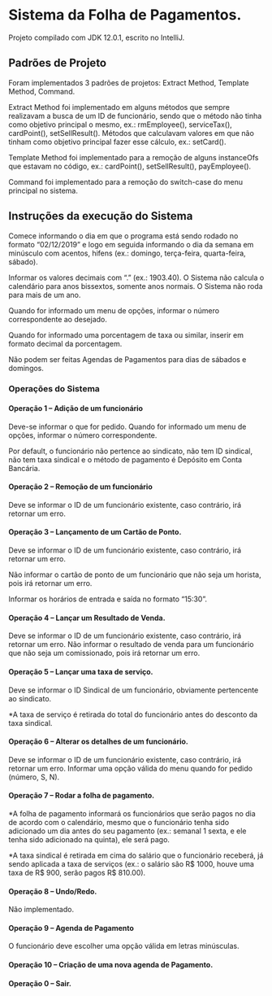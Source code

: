 # Sistema da Folha de Pagamentos.

Projeto compilado com JDK 12.0.1, escrito no IntelliJ.

## Padrões de Projeto
Foram implementados 3 padrões de projetos:
Extract Method,
Template Method,
Command.

Extract Method foi implementado em alguns métodos que sempre realizavam a busca de um ID de funcionário, sendo
que o método não tinha como objetivo principal o mesmo, ex.: rmEmployee(), serviceTax(), cardPoint(), setSellResult().
Métodos que calculavam valores em que não tinham como objetivo principal fazer esse cálculo, ex.: setCard().

Template Method foi implementado para a remoção de alguns instanceOfs que estavam no código, ex.: cardPoint(), setSellResult(),
payEmployee().

Command foi implementado para a remoção do switch-case do menu principal no sistema.

## Instruções da execução do Sistema 
Comece informando o dia em que o programa está sendo rodado no formato “02/12/2019” e logo em seguida informando o dia da semana em minúsculo com acentos, hifens (ex.: domingo, terça-feira, quarta-feira, sábado).

Informar os valores decimais com “.” (ex.: 1903.40).
O Sistema não calcula o calendário para anos bissextos, somente anos normais.
O Sistema não roda para mais de um ano.

Quando for informado um menu de opções, informar o número correspondente ao desejado.

Quando for informado uma porcentagem de taxa ou similar, inserir em formato decimal da porcentagem.

Não podem ser feitas Agendas de Pagamentos para dias de sábados e domingos.

### Operações do Sistema
#### Operação 1 – Adição de um funcionário
Deve-se informar o que for pedido.
Quando for informado um menu de opções, informar o número correspondente.

Por default, o funcionário não pertence ao sindicato, não tem ID sindical, não tem taxa sindical e o método de pagamento é Depósito em Conta Bancária.

#### Operação 2 – Remoção de um funcionário

Deve se informar o ID de um funcionário existente, caso contrário, irá retornar um erro.

#### Operação 3 – Lançamento de um Cartão de Ponto.
Deve se informar o ID de um funcionário existente, caso contrário, irá retornar um erro.

Não informar o cartão de ponto de um funcionário que não seja um horista, pois irá retornar um erro.

Informar os horários de entrada e saída no formato “15:30”.

#### Operação 4 – Lançar um Resultado de Venda.
Deve se informar o ID de um funcionário existente, caso contrário, irá retornar um erro.
Não informar o resultado de venda para um funcionário que não seja um comissionado, pois irá retornar um erro.

#### Operação 5 – Lançar uma taxa de serviço.
Deve se informar o ID Sindical de um funcionário, obviamente pertencente ao sindicato.

*A taxa de serviço é retirada do total do funcionário antes do desconto da taxa sindical.

#### Operação 6 – Alterar os detalhes de um funcionário.

Deve se informar o ID de um funcionário existente, caso contrário, irá retornar um erro.
Informar uma opção válida do menu quando for pedido (número, S, N).

#### Operação 7 – Rodar a folha de pagamento.
*A folha de pagamento informará os funcionários que serão pagos no dia de acordo com o calendário, mesmo que o funcionário tenha sido adicionado um dia antes do seu pagamento (ex.: semanal 1 sexta, e ele tenha sido adicionado na quinta), ele será pago.

*A taxa sindical é retirada em cima do salário que o funcionário receberá, já sendo aplicada a taxa de serviços (ex.: o salário são R$ 1000, houve uma taxa de R$ 900, serão pagos R$ 810.00).

#### Operação 8 – Undo/Redo.
Não implementado.

#### Operação 9 – Agenda de Pagamento
O funcionário deve escolher uma opção válida em letras minúsculas.

#### Operação 10 – Criação de uma nova agenda de Pagamento.

#### Operação 0 – Sair.
